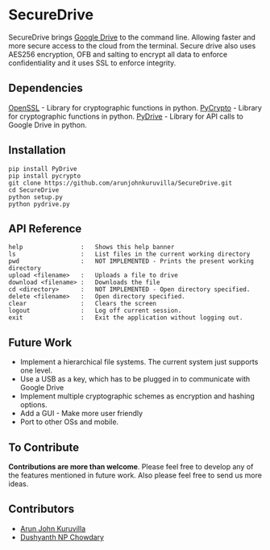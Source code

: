 # SecureDrive

SecureDrive brings [Google Drive](https://www.google.com/drive/) to the command line. Allowing faster and more secure access to the cloud from the terminal. Secure drive also uses AES256 encryption, OFB and salting to encrypt all data to enforce confidentiality and it uses SSL to enforce integrity.


## Dependencies

[OpenSSL](https://www.openssl.org/) - Library for cryptographic functions in python.
[PyCrypto](https://www.dlitz.net/software/pycrypto/) - Library for cryptographic functions in python.
[PyDrive](https://pythonhosted.org/PyDrive/) - Library for API calls to Google Drive in python.

## Installation
```
pip install PyDrive
pip install pycrypto
git clone https://github.com/arunjohnkuruvilla/SecureDrive.git
cd SecureDrive
python setup.py
python pydrive.py 
```

## API Reference
```
help				:	Shows this help banner
ls					:	List files in the current working directory
pwd					:	NOT IMPLEMENTED - Prints the present working directory
upload <filename>	: 	Uploads a file to drive
download <filename> :	Downloads the file
cd <directory>		:	NOT IMPLEMENTED - Open directory specified.	
delete <filename>	:	Open directory specified.
clear				:	Clears the screen
logout				:	Log off current session.
exit				:	Exit the application without logging out.
```
## Future Work

* Implement a hierarchical file systems. The current system just supports one level.
* Use a USB as a key, which has to be plugged in to communicate with Google Drive
* Implement multiple cryptographic schemes as encryption and hashing options.
* Add a GUI - Make more user friendly
* Port to other OSs and mobile.

## To Contribute
**Contributions are more than welcome**. Please feel free to develop any of the features mentioned in future work. Also please feel free to send us more ideas.

## Contributors

* [Arun John Kuruvilla](https://github.com/arunjohnkuruvilla)
* [Dushyanth NP Chowdary](https://github.com/n0ma-d)
